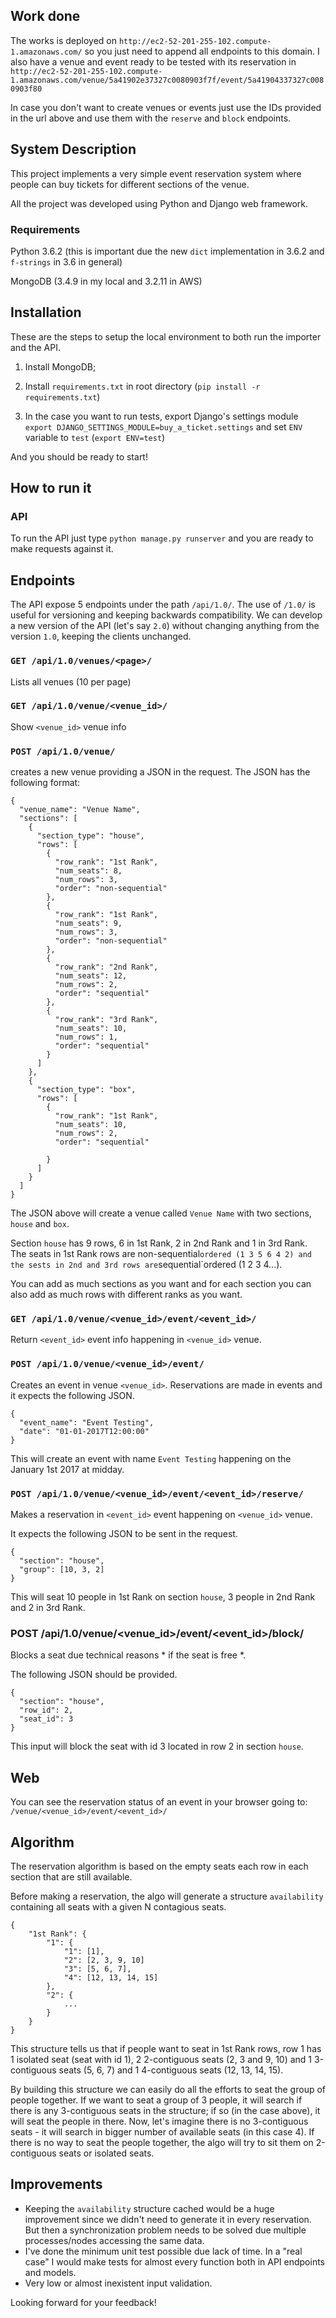## Work done
The works is deployed on `http://ec2-52-201-255-102.compute-1.amazonaws.com/` so you just need to append all endpoints
to this domain. I also have a venue and event ready to be tested with its reservation in
`http://ec2-52-201-255-102.compute-1.amazonaws.com/venue/5a41902e37327c0080903f7f/event/5a41904337327c0080903f80`

In case you don't want to create venues or events just use the IDs provided in the url above and use them with the
`reserve` and `block` endpoints.

## System Description
This project implements a very simple event reservation system where people can buy tickets for
different sections of the venue.

All the project was developed using Python and Django web framework.

### Requirements
Python 3.6.2 (this is important due the new `dict` implementation in 3.6.2 and `f-strings` in 3.6 in general)

MongoDB (3.4.9 in my local and 3.2.11 in AWS)

## Installation
These are the steps to setup the local environment to both run the importer and the API.

1. Install MongoDB;

2. Install `requirements.txt` in root directory (`pip install -r requirements.txt`)

3. In the case you want to run tests, export Django's settings module
`export DJANGO_SETTINGS_MODULE=buy_a_ticket.settings` and set `ENV` variable to `test` (`export ENV=test`)

And you should be ready to start!


## How to run it

### API
To run the API just type `python manage.py runserver` and you are ready to make requests against it.

## Endpoints

The API expose 5 endpoints under the path `/api/1.0/`. The use of `/1.0/` is useful for versioning and keeping backwards
compatibility. We can develop a new version of the API (let's say `2.0`) without changing anything from the version
`1.0`, keeping the clients unchanged.


### `GET /api/1.0/venues/<page>/`

Lists all venues (10 per page)

### `GET /api/1.0/venue/<venue_id>/`

Show `<venue_id>` venue info

### `POST /api/1.0/venue/`

creates a new venue providing a JSON in the request. The JSON has the following format:

```
{
  "venue_name": "Venue Name",
  "sections": [
    {
      "section_type": "house",
      "rows": [
        {
          "row_rank": "1st Rank",
          "num_seats": 8,
          "num_rows": 3,
          "order": "non-sequential"
        },
        {
          "row_rank": "1st Rank",
          "num_seats": 9,
          "num_rows": 3,
          "order": "non-sequential"
        },
        {
          "row_rank": "2nd Rank",
          "num_seats": 12,
          "num_rows": 2,
          "order": "sequential"
        },
        {
          "row_rank": "3rd Rank",
          "num_seats": 10,
          "num_rows": 1,
          "order": "sequential"
        }
      ]
    },
    {
      "section_type": "box",
      "rows": [
        {
          "row_rank": "1st Rank",
          "num_seats": 10,
          "num_rows": 2,
          "order": "sequential"

        }
      ]
    }
  ]
}
```

The JSON above will create a venue called `Venue Name` with two sections, `house` and `box`.

Section `house` has 9 rows, 6 in 1st Rank, 2 in 2nd Rank and 1 in 3rd Rank. The seats in 1st Rank rows are
non-sequential` ordered (1 3 5 6 4 2) and the sests in 2nd and 3rd rows are `sequential`ordered (1 2 3 4...).

You can add as much sections as you want and for each section you can also add as much rows with different ranks as you want.

### `GET /api/1.0/venue/<venue_id>/event/<event_id>/`

Return `<event_id>` event info happening in `<venue_id>` venue.

### `POST /api/1.0/venue/<venue_id>/event/`

Creates an event in venue `<venue_id>`. Reservations are made in events and it expects the following JSON.

```
{
  "event_name": "Event Testing",
  "date": "01-01-2017T12:00:00"
}
```

This will create an event with name `Event Testing` happening on the January 1st 2017 at midday.

### `POST /api/1.0/venue/<venue_id>/event/<event_id>/reserve/`

Makes a reservation in `<event_id>` event happening on `<venue_id>` venue.

It expects the following JSON to be sent in the request.

```
{
  "section": "house",
  "group": [10, 3, 2]
}
```

This will seat 10 people in 1st Rank on section `house`, 3 people in 2nd Rank and 2 in 3rd Rank.

### POST /api/1.0/venue/<venue_id>/event/<event_id>/block/

Blocks a seat due technical reasons * if the seat is free *.

The following JSON should be provided.

```
{
  "section": "house",
  "row_id": 2,
  "seat_id": 3
}
```

This input will block the seat with id 3 located in row 2 in section `house`.

## Web

You can see the reservation status of an event in your browser going to:
`/venue/<venue_id>/event/<event_id>/`


## Algorithm

The reservation algorithm is based on the empty seats each row in each section that are still available.

Before making a reservation, the algo will generate a structure `availability` containing all seats with a
given N contagious seats.

```
{
    "1st Rank": {
        "1": {
            "1": [1],
            "2": [2, 3, 9, 10]
            "3": [5, 6, 7],
            "4": [12, 13, 14, 15]
        },
        "2": {
            ...
        }
    }
}
```

This structure tells us that if people want to seat in 1st Rank rows, row 1 has 1 isolated seat (seat with id 1),
2 2-contiguous seats (2, 3 and 9, 10) and 1 3-contiguous seats (5, 6, 7) and 1 4-contiguous seats (12, 13, 14, 15).

By building this structure we can easily do all the efforts to seat the group of people together. If we want to seat a group
of 3 people, it will search if there is any 3-contiguous seats in the structure; if so (in the case above),
it will seat the people in there. Now, let's imagine there is no 3-contiguous seats - it will search in bigger number
of available seats (in this case 4). If there is no way to seat the people together, the algo will try to sit them on
2-contiguous seats or isolated seats.

## Improvements
* Keeping the `availability` structure cached would be a huge improvement since we didn't need to generate it
in every reservation. But then a synchronization problem needs to be solved due multiple processes/nodes accessing
the same data.
* I've done the minimum unit test possible due lack of time. In a "real case" I would make tests for almost every
function both in API endpoints and models.
* Very low or almost inexistent input validation.

Looking forward for your feedback!
